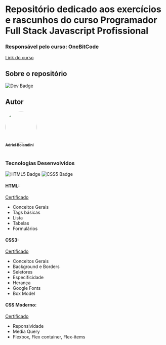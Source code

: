 # Repositório dedicado aos exercícios e rascunhos do curso Programador Full Stack Javascript Profissional
### Responsável pelo curso: OneBitCode 
[Link do curso](https://programador.onebitcode.com/)

## Sobre o repositório
![Dev Badge](https://shields.io./badge/Status-Em%20desenvolvimento-yellow)

## Autor
<a href="https://github.com/adrielbolandini">
 <img style="border-radius: 50%;" src="https://avatars.githubusercontent.com/u/64433279?v=4" width="100px;" alt=""/>
 <br />
 <sub><b>Adriel Bolandini</b></sub></a>
 <br><br>

### Tecnologias Desenvolvidos
![HTML5 Badge](https://shields.io./badge/-HTML%205-orange)
![CSS5 Badge](https://shields.io./badge/-CSS3-blue)

#### HTML:
[Certificado](https://drive.google.com/file/d/1qVywIVbn-t-t-9u3dSk0XGrD_sHVnbup/view?usp=share_link)
- Conceitos Gerais
- Tags básicas
- Lista
- Tabelas
- Formulários



#### CSS3:
[Certificado](https://drive.google.com/file/d/1osOar-ydWuSpgPn-4u-rVOvXl3iQ-fGe/view?usp=sharing)
- Conceitos Gerais
- Background e Borders
- Seletores
- Especificidade
- Herança
- Google Fonts
- Box Model

#### CSS Moderno:
[Certificado](https://)
 - Reponsividade
 - Media Query
 - Flexbox, Flex container, Flex-items
   